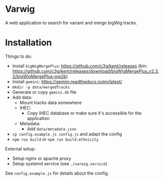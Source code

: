 # Varwig

A web application to search for variant and merge bigWig tracks.

# Installation

Things to do:
 - Install `bigWigMergePlus`: https://github.com/c3g/kent/releases (bin: https://github.com/c3g/kent/releases/download/bigWigMergePlus_v2.3.2/bigWigMergePlus-mp2b)
 - Install `gemini`: https://gemini.readthedocs.io/en/latest/
 - `mkdir -p data/mergedTracks`
 - Generate or copy `gemini.db` file
 - Add data:
   - Mount tracks data somewhere
   - IHEC:
     - Copy IHEC database or make sure it's accessible for the application
   - Metadata:
     - Add `data/metadata.json`
 - `cp config.example.js config.js` and adapt the config
 - `npm run build` or `npm run build:ethnicity`

External setup:
 - Setup nginx or apache proxy
 - Setup systemd service (see `./varwig.service`)

See `config.example.js` for details about the config.

